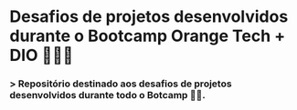 # Desafios de projetos desenvolvidos durante o Bootcamp Orange Tech + DIO 👩🏻‍💻

### > Repositório destinado aos desafios de projetos desenvolvidos durante todo o Botcamp 🐱‍💻.
